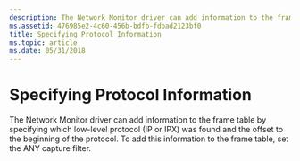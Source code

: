 ```yaml
---
description: The Network Monitor driver can add information to the frame table by specifying which low-level protocol (IP or IPX) was found and the offset to the beginning of the protocol. To add this information to the frame table, set the ANY capture filter.
ms.assetid: 476985e2-4c60-456b-bdfb-fdbad2123bf0
title: Specifying Protocol Information
ms.topic: article
ms.date: 05/31/2018
---
```


# Specifying Protocol Information

The Network Monitor driver can add information to the frame table by specifying which low-level protocol (IP or IPX) was found and the offset to the beginning of the protocol. To add this information to the frame table, set the ANY capture filter.

 

 



